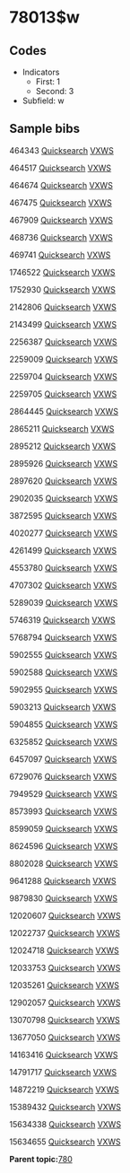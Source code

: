 # 78013$w

## Codes

-   Indicators
    -   First: 1
    -   Second: 3
-   Subfield: w

## Sample bibs

464343 [Quicksearch](https://search.library.yale.edu/catalog/464343) [VXWS](http://prodorbis.library.yale.edu:7014/vxws/GetHoldingsService?bibId=464343)

464517 [Quicksearch](https://search.library.yale.edu/catalog/464517) [VXWS](http://prodorbis.library.yale.edu:7014/vxws/GetHoldingsService?bibId=464517)

464674 [Quicksearch](https://search.library.yale.edu/catalog/464674) [VXWS](http://prodorbis.library.yale.edu:7014/vxws/GetHoldingsService?bibId=464674)

467475 [Quicksearch](https://search.library.yale.edu/catalog/467475) [VXWS](http://prodorbis.library.yale.edu:7014/vxws/GetHoldingsService?bibId=467475)

467909 [Quicksearch](https://search.library.yale.edu/catalog/467909) [VXWS](http://prodorbis.library.yale.edu:7014/vxws/GetHoldingsService?bibId=467909)

468736 [Quicksearch](https://search.library.yale.edu/catalog/468736) [VXWS](http://prodorbis.library.yale.edu:7014/vxws/GetHoldingsService?bibId=468736)

469741 [Quicksearch](https://search.library.yale.edu/catalog/469741) [VXWS](http://prodorbis.library.yale.edu:7014/vxws/GetHoldingsService?bibId=469741)

1746522 [Quicksearch](https://search.library.yale.edu/catalog/1746522) [VXWS](http://prodorbis.library.yale.edu:7014/vxws/GetHoldingsService?bibId=1746522)

1752930 [Quicksearch](https://search.library.yale.edu/catalog/1752930) [VXWS](http://prodorbis.library.yale.edu:7014/vxws/GetHoldingsService?bibId=1752930)

2142806 [Quicksearch](https://search.library.yale.edu/catalog/2142806) [VXWS](http://prodorbis.library.yale.edu:7014/vxws/GetHoldingsService?bibId=2142806)

2143499 [Quicksearch](https://search.library.yale.edu/catalog/2143499) [VXWS](http://prodorbis.library.yale.edu:7014/vxws/GetHoldingsService?bibId=2143499)

2256387 [Quicksearch](https://search.library.yale.edu/catalog/2256387) [VXWS](http://prodorbis.library.yale.edu:7014/vxws/GetHoldingsService?bibId=2256387)

2259009 [Quicksearch](https://search.library.yale.edu/catalog/2259009) [VXWS](http://prodorbis.library.yale.edu:7014/vxws/GetHoldingsService?bibId=2259009)

2259704 [Quicksearch](https://search.library.yale.edu/catalog/2259704) [VXWS](http://prodorbis.library.yale.edu:7014/vxws/GetHoldingsService?bibId=2259704)

2259705 [Quicksearch](https://search.library.yale.edu/catalog/2259705) [VXWS](http://prodorbis.library.yale.edu:7014/vxws/GetHoldingsService?bibId=2259705)

2864445 [Quicksearch](https://search.library.yale.edu/catalog/2864445) [VXWS](http://prodorbis.library.yale.edu:7014/vxws/GetHoldingsService?bibId=2864445)

2865211 [Quicksearch](https://search.library.yale.edu/catalog/2865211) [VXWS](http://prodorbis.library.yale.edu:7014/vxws/GetHoldingsService?bibId=2865211)

2895212 [Quicksearch](https://search.library.yale.edu/catalog/2895212) [VXWS](http://prodorbis.library.yale.edu:7014/vxws/GetHoldingsService?bibId=2895212)

2895926 [Quicksearch](https://search.library.yale.edu/catalog/2895926) [VXWS](http://prodorbis.library.yale.edu:7014/vxws/GetHoldingsService?bibId=2895926)

2897620 [Quicksearch](https://search.library.yale.edu/catalog/2897620) [VXWS](http://prodorbis.library.yale.edu:7014/vxws/GetHoldingsService?bibId=2897620)

2902035 [Quicksearch](https://search.library.yale.edu/catalog/2902035) [VXWS](http://prodorbis.library.yale.edu:7014/vxws/GetHoldingsService?bibId=2902035)

3872595 [Quicksearch](https://search.library.yale.edu/catalog/3872595) [VXWS](http://prodorbis.library.yale.edu:7014/vxws/GetHoldingsService?bibId=3872595)

4020277 [Quicksearch](https://search.library.yale.edu/catalog/4020277) [VXWS](http://prodorbis.library.yale.edu:7014/vxws/GetHoldingsService?bibId=4020277)

4261499 [Quicksearch](https://search.library.yale.edu/catalog/4261499) [VXWS](http://prodorbis.library.yale.edu:7014/vxws/GetHoldingsService?bibId=4261499)

4553780 [Quicksearch](https://search.library.yale.edu/catalog/4553780) [VXWS](http://prodorbis.library.yale.edu:7014/vxws/GetHoldingsService?bibId=4553780)

4707302 [Quicksearch](https://search.library.yale.edu/catalog/4707302) [VXWS](http://prodorbis.library.yale.edu:7014/vxws/GetHoldingsService?bibId=4707302)

5289039 [Quicksearch](https://search.library.yale.edu/catalog/5289039) [VXWS](http://prodorbis.library.yale.edu:7014/vxws/GetHoldingsService?bibId=5289039)

5746319 [Quicksearch](https://search.library.yale.edu/catalog/5746319) [VXWS](http://prodorbis.library.yale.edu:7014/vxws/GetHoldingsService?bibId=5746319)

5768794 [Quicksearch](https://search.library.yale.edu/catalog/5768794) [VXWS](http://prodorbis.library.yale.edu:7014/vxws/GetHoldingsService?bibId=5768794)

5902555 [Quicksearch](https://search.library.yale.edu/catalog/5902555) [VXWS](http://prodorbis.library.yale.edu:7014/vxws/GetHoldingsService?bibId=5902555)

5902588 [Quicksearch](https://search.library.yale.edu/catalog/5902588) [VXWS](http://prodorbis.library.yale.edu:7014/vxws/GetHoldingsService?bibId=5902588)

5902955 [Quicksearch](https://search.library.yale.edu/catalog/5902955) [VXWS](http://prodorbis.library.yale.edu:7014/vxws/GetHoldingsService?bibId=5902955)

5903213 [Quicksearch](https://search.library.yale.edu/catalog/5903213) [VXWS](http://prodorbis.library.yale.edu:7014/vxws/GetHoldingsService?bibId=5903213)

5904855 [Quicksearch](https://search.library.yale.edu/catalog/5904855) [VXWS](http://prodorbis.library.yale.edu:7014/vxws/GetHoldingsService?bibId=5904855)

6325852 [Quicksearch](https://search.library.yale.edu/catalog/6325852) [VXWS](http://prodorbis.library.yale.edu:7014/vxws/GetHoldingsService?bibId=6325852)

6457097 [Quicksearch](https://search.library.yale.edu/catalog/6457097) [VXWS](http://prodorbis.library.yale.edu:7014/vxws/GetHoldingsService?bibId=6457097)

6729076 [Quicksearch](https://search.library.yale.edu/catalog/6729076) [VXWS](http://prodorbis.library.yale.edu:7014/vxws/GetHoldingsService?bibId=6729076)

7949529 [Quicksearch](https://search.library.yale.edu/catalog/7949529) [VXWS](http://prodorbis.library.yale.edu:7014/vxws/GetHoldingsService?bibId=7949529)

8573993 [Quicksearch](https://search.library.yale.edu/catalog/8573993) [VXWS](http://prodorbis.library.yale.edu:7014/vxws/GetHoldingsService?bibId=8573993)

8599059 [Quicksearch](https://search.library.yale.edu/catalog/8599059) [VXWS](http://prodorbis.library.yale.edu:7014/vxws/GetHoldingsService?bibId=8599059)

8624596 [Quicksearch](https://search.library.yale.edu/catalog/8624596) [VXWS](http://prodorbis.library.yale.edu:7014/vxws/GetHoldingsService?bibId=8624596)

8802028 [Quicksearch](https://search.library.yale.edu/catalog/8802028) [VXWS](http://prodorbis.library.yale.edu:7014/vxws/GetHoldingsService?bibId=8802028)

9641288 [Quicksearch](https://search.library.yale.edu/catalog/9641288) [VXWS](http://prodorbis.library.yale.edu:7014/vxws/GetHoldingsService?bibId=9641288)

9879830 [Quicksearch](https://search.library.yale.edu/catalog/9879830) [VXWS](http://prodorbis.library.yale.edu:7014/vxws/GetHoldingsService?bibId=9879830)

12020607 [Quicksearch](https://search.library.yale.edu/catalog/12020607) [VXWS](http://prodorbis.library.yale.edu:7014/vxws/GetHoldingsService?bibId=12020607)

12022737 [Quicksearch](https://search.library.yale.edu/catalog/12022737) [VXWS](http://prodorbis.library.yale.edu:7014/vxws/GetHoldingsService?bibId=12022737)

12024718 [Quicksearch](https://search.library.yale.edu/catalog/12024718) [VXWS](http://prodorbis.library.yale.edu:7014/vxws/GetHoldingsService?bibId=12024718)

12033753 [Quicksearch](https://search.library.yale.edu/catalog/12033753) [VXWS](http://prodorbis.library.yale.edu:7014/vxws/GetHoldingsService?bibId=12033753)

12035261 [Quicksearch](https://search.library.yale.edu/catalog/12035261) [VXWS](http://prodorbis.library.yale.edu:7014/vxws/GetHoldingsService?bibId=12035261)

12902057 [Quicksearch](https://search.library.yale.edu/catalog/12902057) [VXWS](http://prodorbis.library.yale.edu:7014/vxws/GetHoldingsService?bibId=12902057)

13070798 [Quicksearch](https://search.library.yale.edu/catalog/13070798) [VXWS](http://prodorbis.library.yale.edu:7014/vxws/GetHoldingsService?bibId=13070798)

13677050 [Quicksearch](https://search.library.yale.edu/catalog/13677050) [VXWS](http://prodorbis.library.yale.edu:7014/vxws/GetHoldingsService?bibId=13677050)

14163416 [Quicksearch](https://search.library.yale.edu/catalog/14163416) [VXWS](http://prodorbis.library.yale.edu:7014/vxws/GetHoldingsService?bibId=14163416)

14791717 [Quicksearch](https://search.library.yale.edu/catalog/14791717) [VXWS](http://prodorbis.library.yale.edu:7014/vxws/GetHoldingsService?bibId=14791717)

14872219 [Quicksearch](https://search.library.yale.edu/catalog/14872219) [VXWS](http://prodorbis.library.yale.edu:7014/vxws/GetHoldingsService?bibId=14872219)

15389432 [Quicksearch](https://search.library.yale.edu/catalog/15389432) [VXWS](http://prodorbis.library.yale.edu:7014/vxws/GetHoldingsService?bibId=15389432)

15634338 [Quicksearch](https://search.library.yale.edu/catalog/15634338) [VXWS](http://prodorbis.library.yale.edu:7014/vxws/GetHoldingsService?bibId=15634338)

15634655 [Quicksearch](https://search.library.yale.edu/catalog/15634655) [VXWS](http://prodorbis.library.yale.edu:7014/vxws/GetHoldingsService?bibId=15634655)

**Parent topic:**[780](../../tags/780/780.md)

